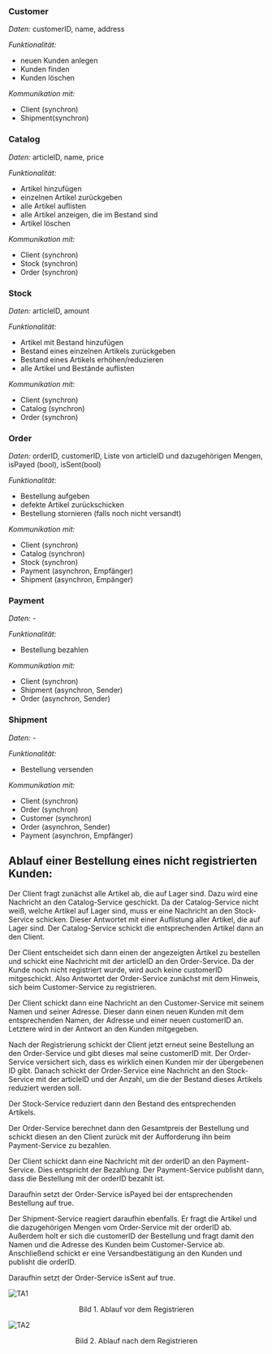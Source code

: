 ### Customer

*Daten:* customerID, name, address

*Funktionalität:*
* neuen Kunden anlegen
* Kunden finden
* Kunden löschen

*Kommunikation mit:* 
* Client (synchron)
* Shipment(synchron)


### Catalog

*Daten:* articleID, name, price 

*Funktionalität:* 
* Artikel hinzufügen
* einzelnen Artikel zurückgeben
* alle Artikel auflisten
* alle Artikel anzeigen, die im Bestand sind
* Artikel löschen

*Kommunikation mit:* 
* Client (synchron)
* Stock (synchron)
* Order (synchron)


### Stock

*Daten:* articleID, amount 

*Funktionalität:* 
* Artikel mit Bestand hinzufügen
* Bestand eines einzelnen Artikels zurückgeben
* Bestand eines Artikels erhöhen/reduzieren
* alle Artikel und Bestände auflisten

*Kommunikation mit:* 
* Client (synchron)
* Catalog (synchron)
* Order (synchron)


### Order 

*Daten:* orderID, customerID, Liste von articleID und dazugehörigen Mengen, isPayed (bool), isSent(bool)

*Funktionalität:* 
* Bestellung aufgeben
* defekte Artikel zurückschicken
* Bestellung stornieren (falls noch nicht versandt)

*Kommunikation mit:* 
* Client (synchron)
* Catalog (synchron)
* Stock (synchron)
* Payment (asynchron, Empfänger)
* Shipment (asynchron, Empänger)


### Payment

*Daten:* -

*Funktionalität:* 
* Bestellung bezahlen

*Kommunikation mit:* 
* Client (synchron)
* Shipment (asynchron, Sender)
* Order (asynchron, Sender)


### Shipment

*Daten:* -

*Funktionalität:* 
* Bestellung versenden

*Kommunikation mit:* 
* Client (synchron)
* Order (synchron)
* Customer (synchron)
* Order (asynchron, Sender)
* Payment (asynchron, Empfänger)


## Ablauf einer Bestellung eines nicht registrierten Kunden:

Der Client fragt zunächst alle Artikel ab, die auf Lager sind. Dazu wird eine Nachricht an den Catalog-Service geschickt. Da der Catalog-Service nicht weiß, welche Artikel auf Lager sind, muss er eine Nachricht an den Stock-Service schicken. Dieser Antwortet mit einer Auflistung aller Artikel, die auf Lager sind. Der Catalog-Service schickt die entsprechenden Artikel dann an den Client.

Der Client entscheidet sich dann einen der angezeigten Artikel zu bestellen und schickt eine Nachricht mit der articleID an den Order-Service. Da der Kunde noch nicht registriert wurde, wird auch keine customerID mitgeschickt. Also Antwortet der Order-Service zunächst mit dem Hinweis, sich beim Customer-Service zu registrieren.

Der Client schickt dann eine Nachricht an den Customer-Service mit seinem Namen und seiner Adresse. Dieser dann einen neuen Kunden mit dem entsprechenden Namen, der Adresse und einer neuen customerID an. Letztere wird in der Antwort an den Kunden mitgegeben.

Nach der Registrierung schickt der Client jetzt erneut seine Bestellung an den Order-Service und gibt dieses mal seine customerID mit. Der Order-Service versichert sich, dass es wirklich einen Kunden mir der übergebenen ID gibt. Danach schickt der Order-Service eine Nachricht an den Stock-Service mit der articleID und der Anzahl, um die der Bestand dieses Artikels reduziert werden soll.

Der Stock-Service reduziert dann den Bestand des entsprechenden Artikels.

Der Order-Service berechnet dann den Gesamtpreis der Bestellung und schickt diesen an den Client zurück mit der Aufforderung ihn beim Payment-Service zu bezahlen.

Der Client schickt dann eine Nachricht mit der orderID an den Payment-Service. Dies entspricht der Bezahlung. Der Payment-Service publisht dann, dass die Bestellung mit der orderID bezahlt ist.

Daraufhin setzt der Order-Service isPayed bei der entsprechenden Bestellung auf true.

Der Shipment-Service reagiert daraufhin ebenfalls. Er fragt die Artikel und die dazugehörigen Mengen vom Order-Service mit der orderID ab. Außerdem holt er sich die customerID der Bestellung und fragt damit den Namen und die Adresse des Kunden beim Customer-Service ab. Anschließend schickt er eine Versandbestätigung an den Kunden und publisht die orderID.

Daraufhin setzt der Order-Service isSent auf true.


![TA1](https://user-images.githubusercontent.com/43847362/107160793-79df5100-69a9-11eb-8146-2789ac03db44.png)

<center>Bild 1. Ablauf vor dem Registrieren</center>



![TA2](https://user-images.githubusercontent.com/43847362/107160817-98dde300-69a9-11eb-8ec3-70abda5cf85a.png)

<center>Bild 2. Ablauf nach dem Registrieren</center>
